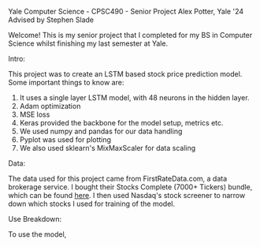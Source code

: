 Yale Computer Science - CPSC490 - Senior Project
Alex Potter, Yale '24
Advised by Stephen Slade

Welcome! 
This is my senior project that I completed for my BS in Computer Science whilst finishing my last semester at Yale. 

Intro:

This project was to create an LSTM based stock price prediction model. Some important things to know are:
1. It uses a single layer LSTM model, with 48 neurons in the hidden layer. 
2. Adam optimization
3. MSE loss
4. Keras provided the backbone for the model setup, metrics etc.
5. We used numpy and pandas for our data handling
6. Pyplot was used for plotting
7. We also used sklearn's MixMaxScaler for data scaling

Data:

The data used for this project came from FirstRateData.com, a data brokerage service. I bought their Stocks Complete (7000+ Tickers)
bundle, which can be found [here](https://firstratedata.com/b/22/stock-complete-historical-intraday). I then used Nasdaq's stock screener to narrow down which stocks I used for training of the model. 

Use Breakdown:

To use the model, 
